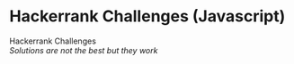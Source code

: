 # Hackerrank Challenges (Javascript)
Hackerrank Challenges <br>
_Solutions are not the best but they work_